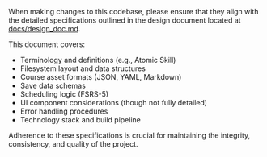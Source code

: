 When making changes to this codebase, please ensure that they align with the detailed specifications outlined in the design document located at [docs/design_doc.md](docs/design_doc.md).

This document covers:
- Terminology and definitions (e.g., Atomic Skill)
- Filesystem layout and data structures
- Course asset formats (JSON, YAML, Markdown)
- Save data schemas
- Scheduling logic (FSRS-5)
- UI component considerations (though not fully detailed)
- Error handling procedures
- Technology stack and build pipeline

Adherence to these specifications is crucial for maintaining the integrity, consistency, and quality of the project.
